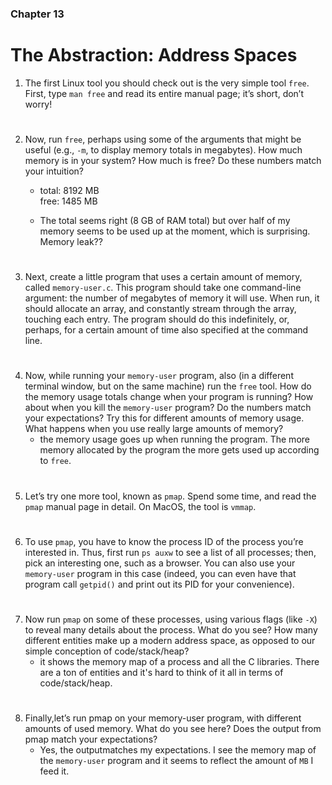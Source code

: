 ### Chapter 13
# The Abstraction: Address Spaces

1. The first Linux tool you should check out is the very simple tool `free`. First, type `man free` and read its entire manual page; it’s short, don’t worry!  
#
2. Now, run `free`, perhaps using some of the arguments that might be useful (e.g., `-m`, to display memory totals in megabytes). How much memory is in your system? How much is free? Do these numbers match your intuition?

    - total: 8192 MB  
    free: 1485 MB

    - The total seems right (8 GB of RAM total) but over half of my memory seems to be used up at the moment, which is surprising. Memory leak??
#
3. Next, create a little program that uses a certain amount of memory, called `memory-user.c`. This program should take one command-line argument: the number of megabytes of memory it will use. When run, it should allocate an array, and constantly stream through the array, touching each entry. The program should do this indefinitely, or, perhaps, for a certain amount of time also specified at the command line.  
#
4. Now, while running your `memory-user` program, also (in a different terminal window, but on the same machine) run the `free` tool. How do the memory usage totals change when your program is running? How about when you kill the `memory-user` program? Do the numbers match your expectations? Try this for different amounts of memory usage. What happens when you use really large amounts of memory?
    - the memory usage goes up when running the program. The more memory allocated by the program the more gets used up according to `free`.
#
5. Let’s try one more tool, known as `pmap`. Spend some time, and read the `pmap` manual page in detail. On MacOS, the tool is `vmmap`.
#
6. To use `pmap`, you have to know the process ID of the process you’re interested in. Thus, first run `ps auxw` to see a list of all processes; then, pick an interesting one, such as a browser. You can also use your `memory-user` program in this case (indeed, you can even have that program call `getpid()` and print out its PID for your convenience).
#
7. Now run `pmap` on some of these processes, using various flags (like `-X`) to reveal many details about the process. What do you see? How many different entities make up a modern address space, as opposed to our simple conception of code/stack/heap?
    - it shows the memory map of a process and all the C libraries. There are a ton of entities and it's hard to think of it all in terms of code/stack/heap.
#
8. Finally,let’s run pmap on your memory-user program, with different amounts of used memory. What do you see here? Does the output from pmap match your expectations?
     - Yes, the outputmatches my expectations. I see the memory map of the `memory-user` program and it seems to reflect the amount of `MB` I feed it.

